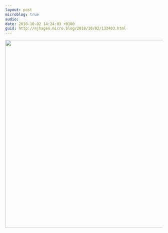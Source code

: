 ```yaml
---
layout: post
microblog: true
audio: 
date: 2018-10-02 14:24:03 +0100
guid: http://mjhagen.micro.blog/2018/10/02/132403.html
---
```



<img src="http://mjhagen.micro.blog/uploads/2018/bac61f61a8.jpg" width="600" height="600" />
